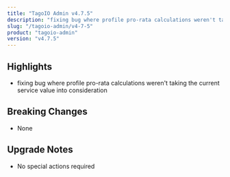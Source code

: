 ```yaml
---
title: "TagoIO Admin v4.7.5"
description: "fixing bug where profile pro-rata calculations weren't taking the current service value into consideration"
slug: "/tagoio-admin/v4-7-5"
product: "tagoio-admin"
version: "v4.7.5"
---
```


## Highlights

- fixing bug where profile pro-rata calculations weren't taking the current service value into consideration

## Breaking Changes

- None

## Upgrade Notes

- No special actions required
